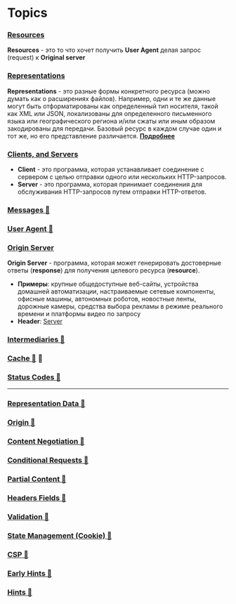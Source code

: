 # Topics

### [Resources](https://www.rfc-editor.org/rfc/rfc9110#name-resources)

**Resources** - это то что хочет получить **User Agent** делая запрос (request) к **Original server**

### [Representations](https://www.rfc-editor.org/rfc/rfc9110#name-representations)

**Representations** - это разные формы конкретного ресурса (можно думать как о расширениях файлов). Например, одни и те же данные могут быть отформатированы как определенный тип носителя, такой как XML или JSON, локализованы для определенного письменного языка или географического региона и/или сжаты или иным образом закодированы для передачи. Базовый ресурс в каждом случае один и тот же, но его представление различается.
  [**Подробнее**](./representation-data.md)

### [Clients, and Servers](https://www.rfc-editor.org/rfc/rfc9110#name-connections-clients-and-ser)

- **Client** - это программа, которая устанавливает соединение с сервером с целью отправки одного или нескольких HTTP-запросов.
- **Server** - это программа, которая принимает соединения для обслуживания HTTP-запросов путем отправки HTTP-ответов.

### [Messages 📂](./messages.md)

### [User Agent 📂](./user-agent.md)

### [Origin Server](https://www.rfc-editor.org/rfc/rfc9110#name-origin-server)

**Origin Server** - программа, которая может генерировать достоверные ответы (**response**) для получения целевого ресурса (**resource**).

- **Примеры**: крупные общедоступные веб-сайты, устройства домашней автоматизации, настраиваемые сетевые компоненты, офисные машины, автономных роботов, новостные ленты, дорожные камеры, средства выбора рекламы в режиме реального времени и платформы видео по запросу
- **Header**: [Server](https://www.rfc-editor.org/rfc/rfc9110#name-server)

### [Intermediaries 📂](./intermediaries.md)

### [Cache 📂](./cache.md) 📂

### [Status Codes 📂](./status-codes.md)

___

### [Representation Data 📂](./representation-data.md)

### [Origin 📂](./origin.md)

### [Content Negotiation 📂](./content-negotiation.md)

### [Conditional Requests 📂](./conditional-requests.md)

### [Partial Content 📂](./partial-content.md)

### [Headers Fields 📂](./headers-fields.md)

### [Validation 📂](./validation.md)

### [State Management (Cookie) 📂](./state-management-cookie.md)

### [CSP 📂](./csp.md)

### [Early Hints 📂](./early-hints.md)

### [Hints 📂](./hints.md)
